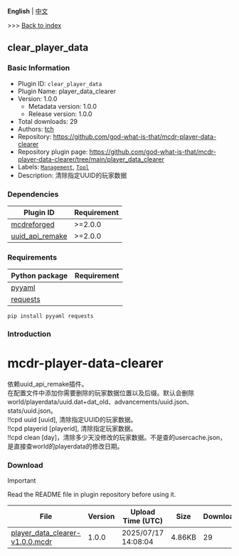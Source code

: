 **English** | [中文](readme-zh_cn.md)

\>\>\> [Back to index](/readme.md)

## clear_player_data

### Basic Information

- Plugin ID: `clear_player_data`
- Plugin Name: player_data_clearer
- Version: 1.0.0
  - Metadata version: 1.0.0
  - Release version: 1.0.0
- Total downloads: 29
- Authors: [tch](https://github.com/god-what-is-that)
- Repository: https://github.com/god-what-is-that/mcdr-player-data-clearer
- Repository plugin page: https://github.com/god-what-is-that/mcdr-player-data-clearer/tree/main/player_data_clearer
- Labels: [`Management`](/labels/management/readme.md), [`Tool`](/labels/tool/readme.md)
- Description: 清除指定UUID的玩家数据

### Dependencies

| Plugin ID | Requirement |
| --- | --- |
| [mcdreforged](https://github.com/Fallen-Breath/MCDReforged) | \>=2.0.0 |
| [uuid_api_remake](/plugins/uuid_api_remake/readme.md) | \>=2.0.0 |

### Requirements

| Python package | Requirement |
| --- | --- |
| [pyyaml](https://pypi.org/project/pyyaml) |  |
| [requests](https://pypi.org/project/requests) |  |

```
pip install pyyaml requests
```

### Introduction

# mcdr-player-data-clearer
依赖uuid_api_remake插件。  
在配置文件中添加你需要删除的玩家数据位置以及后缀。默认会删除world/playerdata/uuid.dat+dat_old、advancements/uuid.json、stats/uuid.json。  
!!cpd uuid [uuid], 清除指定UUID的玩家数据。  
!!cpd playerid [playerid], 清除指定玩家数据。  
!!cpd clean [day]，清除多少天没修改的玩家数据。不是查的usercache.json，是直接查world的playerdata的修改日期。

### Download

> [!IMPORTANT]
> Read the README file in plugin repository before using it.

| File | Version | Upload Time (UTC) | Size | Downloads | Operations |
| --- | --- | --- | --- | --- | --- |
| [player_data_clearer-v1.0.0.mcdr](https://github.com/god-what-is-that/mcdr-player-data-clearer/releases/tag/1.0.0) | 1.0.0 | 2025/07/17 14:08:04 | 4.86KB | 29 | [Download](https://github.com/god-what-is-that/mcdr-player-data-clearer/releases/download/1.0.0/player_data_clearer-v1.0.0.mcdr) |

